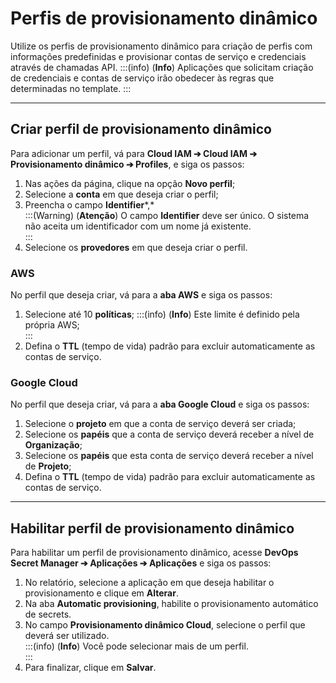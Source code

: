 # Perfis de provisionamento dinâmico

Utilize os perfis de provisionamento dinâmico para criação de perfis com informações predefinidas e provisionar contas de serviço e credenciais através de chamadas API.
:::(info) (**Info**)
Aplicações que solicitam criação de credenciais e contas de serviço irão obedecer às regras que determinadas no template.
:::

---

## **Criar perfil de provisionamento dinâmico**

Para adicionar um perfil, vá para **Cloud IAM ➔ Cloud IAM ➔ Provisionamento dinâmico ➔ Profiles**, e siga os passos:

1. Nas ações da página, clique na opção **Novo perfil**;  
2. Selecione a **conta** em que deseja criar o perfil;  
3. Preencha o campo **Identifier***,*  
:::(Warning) (**Atenção**)
O campo **Identifier** deve ser único. O sistema não aceita um identificador com um nome já existente.   
:::
4. Selecione os **provedores** em que deseja criar o perfil.

### **AWS**

No perfil que deseja criar, vá para a **aba AWS** e siga os passos:

1. Selecione até 10 **políticas**;
:::(info) (**Info**)
Este limite é definido pela própria AWS;  
:::
 2. Defina o **TTL** (tempo de vida) padrão para excluir automaticamente as contas de serviço.

### **Google Cloud**

No perfil que deseja criar, vá para a **aba Google Cloud** e siga os passos:

1. Selecione o **projeto** em que a conta de serviço deverá ser criada;  
2. Selecione os **papéis** que a conta de serviço deverá receber a nível de **Organização**;  
3. Selecione os **papéis** que esta conta de serviço deverá receber a nível de **Projeto**;  
4. Defina o **TTL** (tempo de vida) padrão para excluir automaticamente as contas de serviço.

---

## **Habilitar perfil de provisionamento dinâmico**

Para habilitar um perfil de provisionamento dinâmico, acesse **DevOps Secret Manager ➔ Aplicações ➔ Aplicações** e siga os passos:

1. No relatório, selecione a aplicação em que deseja habilitar o provisionamento e clique em **Alterar**.  
2. Na aba **Automatic provisioning**, habilite o provisionamento automático de secrets.  
3. No campo **Provisionamento dinâmico Cloud**, selecione o perfil que deverá ser utilizado.  
:::(info) (**Info**)
Você pode selecionar mais de um perfil.  
:::   
4. Para finalizar, clique em **Salvar**.

